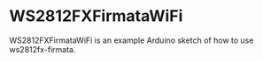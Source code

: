 # WS2812FXFirmataWiFi
WS2812FXFirmataWiFi is an example Arduino sketch of how to use ws2812fx-firmata.
